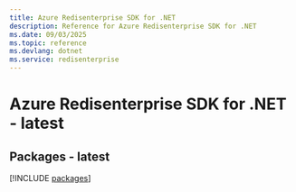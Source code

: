 ```yaml
---
title: Azure Redisenterprise SDK for .NET
description: Reference for Azure Redisenterprise SDK for .NET
ms.date: 09/03/2025
ms.topic: reference
ms.devlang: dotnet
ms.service: redisenterprise
---
```

# Azure Redisenterprise SDK for .NET - latest
## Packages - latest
[!INCLUDE [packages](redisenterprise-index.md)]